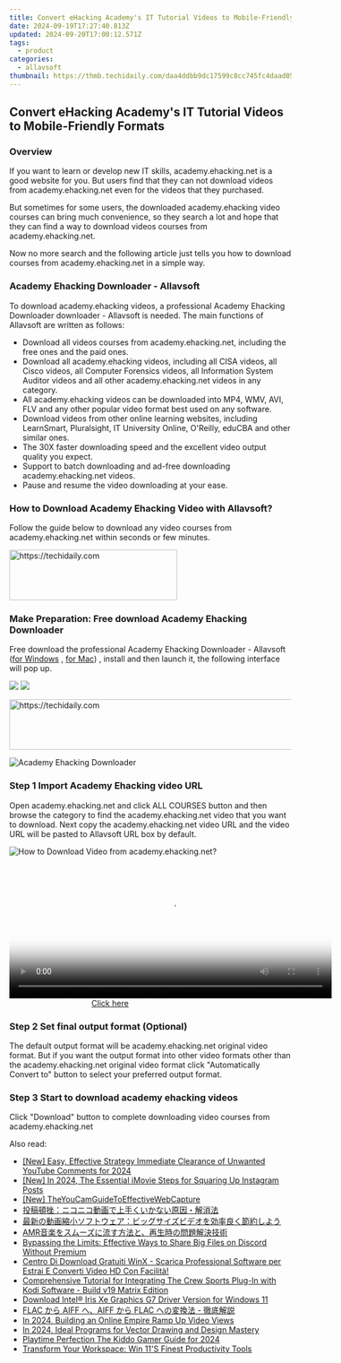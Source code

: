 ```yaml
---
title: Convert eHacking Academy's IT Tutorial Videos to Mobile-Friendly Formats
date: 2024-09-19T17:27:40.813Z
updated: 2024-09-20T17:00:12.571Z
tags:
  - product
categories:
  - allavsoft
thumbnail: https://thmb.techidaily.com/daa4ddbb9dc17599c8cc745fc4daad052ccf0ddb620b28a0347c7de8e4fb4249.jpg
---
```


## Convert eHacking Academy's IT Tutorial Videos to Mobile-Friendly Formats

### Overview

If you want to learn or develop new IT skills, academy.ehacking.net is a good website for you. But users find that they can not download videos from academy.ehacking.net even for the videos that they purchased.

But sometimes for some users, the downloaded academy.ehacking video courses can bring much convenience, so they search a lot and hope that they can find a way to download videos courses from academy.ehacking.net.

Now no more search and the following article just tells you how to download courses from academy.ehacking.net in a simple way.

### Academy Ehacking Downloader - Allavsoft

To download academy.ehacking videos, a professional Academy Ehacking Downloader downloader - Allavsoft is needed. The main functions of Allavsoft are written as follows:

* Download all videos courses from academy.ehacking.net, including the free ones and the paid ones.
* Download all academy.ehacking videos, including all CISA videos, all Cisco videos, all Computer Forensics videos, all Information System Auditor videos and all other academy.ehacking.net videos in any category.
* All academy.ehacking videos can be downloaded into MP4, WMV, AVI, FLV and any other popular video format best used on any software.
* Download videos from other online learning websites, including LearnSmart, Pluralsight, IT University Online, O'Reilly, eduCBA and other similar ones.
* The 30X faster downloading speed and the excellent video output quality you expect.
* Support to batch downloading and ad-free downloading academy.ehacking.net videos.
* Pause and resume the video downloading at your ease.

### How to Download Academy Ehacking Video with Allavsoft?

Follow the guide below to download any video courses from academy.ehacking.net within seconds or few minutes.

<!-- affiliate ads begin -->
<a href="https://wigfever.sjv.io/c/5597632/2005183/22899" target="_top" id="2005183">
  <img src="//a.impactradius-go.com/display-ad/22899-2005183" border="0" alt="https://techidaily.com" width="300" height="90"/>
</a>
<img height="0" width="0" src="https://wigfever.sjv.io/i/5597632/2005183/22899" style="position:absolute;visibility:hidden;" border="0" />
<!-- affiliate ads end -->

### Make Preparation: Free download Academy Ehacking Downloader

Free download the professional Academy Ehacking Downloader - Allavsoft ([for Windows](https://tools.techidaily.com/allavsoft/products/) , [for Mac](https://tools.techidaily.com/allavsoft/products/)) , install and then launch it, the following interface will pop up.

[![](https://www.allavsoft.com/how-to/../images/how-to/free-download-win.jpg)](https://tools.techidaily.com/allavsoft/products/) [![](https://www.allavsoft.com/how-to/../images/how-to/free-download-mac.jpg)](https://tools.techidaily.com/allavsoft/products/)

<!-- affiliate ads begin -->
<a href="https://appsumo.8odi.net/c/5597632/2082538/7443" target="_top" id="2082538">
  <img src="//a.impactradius-go.com/display-ad/7443-2082538" border="0" alt="https://techidaily.com" width="728" height="90"/>
</a>
<img height="0" width="0" src="https://appsumo.8odi.net/i/5597632/2082538/7443" style="position:absolute;visibility:hidden;" border="0" />
<!-- affiliate ads end -->

![Academy Ehacking Downloader](https://www.allavsoft.com/how-to/../images/allavsoft/screen-shot-600.jpg)

### Step 1 Import Academy Ehacking video URL

Open academy.ehacking.net and click ALL COURSES button and then browse the category to find the academy.ehacking.net video that you want to download. Next copy the academy.ehacking.net video URL and the video URL will be pasted to Allavsoft URL box by default.

![How to Download Video from academy.ehacking.net?](https://www.allavsoft.com/how-to/../images/how-to/download-rtmp-video/download-rtmp-video.jpg)

<!-- affiliate ads begin -->
<span id="1982570">
					<video width="576" height="240" style="cursor:pointer"
           poster="//a.impactradius-go.com/display-clicktoplayimage/1982570.png"
           onclick="if(!this.playClicked){this.play();this.setAttribute('controls',true);this.playClicked=true;}">
	   <source src="//a.impactradius-go.com/display-ad/22993-1982570">
	   <img src="//a.impactradius-go.com/display-clicktoplayimage/1982570.png" style="border: none; height: 100%; width: 100%; object-fit: contain">
	</video>
	<div style="width:360px;text-align:center"><a href="javascript:window.open(decodeURIComponent('https%3A%2F%2Fhomestyler.sjv.io%2Fc%2F5597632%2F1982570%2F22993'), '_blank');void(0);">Click here</a></div>
</span>
<img height="0" width="0" src="https://imp.pxf.io/i/5597632/1982570/22993" style="position:absolute;visibility:hidden;" border="0" />
<!-- affiliate ads end -->

### Step 2 Set final output format (Optional)

The default output format will be academy.ehacking.net original video format. But if you want the output format into other video formats other than the academy.ehacking.net original video format click "Automatically Convert to" button to select your preferred output format.

### Step 3 Start to download academy ehacking videos

Click "Download" button to complete downloading video courses from academy.ehacking.net

<ins class="adsbygoogle"
     style="display:block"
     data-ad-format="autorelaxed"
     data-ad-client="ca-pub-7571918770474297"
     data-ad-slot="1223367746"></ins>

<ins class="adsbygoogle"
     style="display:block"
     data-ad-client="ca-pub-7571918770474297"
     data-ad-slot="8358498916"
     data-ad-format="auto"
     data-full-width-responsive="true"></ins>

<span class="atpl-alsoreadstyle">Also read:</span>
<div><ul>
<li><a href="https://eaxpv-info.techidaily.com/new-easy-effective-strategy-immediate-clearance-of-unwanted-youtube-comments-for-2024/"><u>[New] Easy, Effective Strategy Immediate Clearance of Unwanted YouTube Comments for 2024</u></a></li>
<li><a href="https://instagram-video-recordings.techidaily.com/new-in-2024-the-essential-imovie-steps-for-squaring-up-instagram-posts/"><u>[New] In 2024, The Essential iMovie Steps for Squaring Up Instagram Posts</u></a></li>
<li><a href="https://screen-capture.techidaily.com/new-theyoucamguidetoeffectivewebcapture/"><u>[New] TheYouCamGuideToEffectiveWebCapture</u></a></li>
<li><a href="https://discover-deluxe.techidaily.com/5oqv56i6act5oyr77ya44ol44kz44ol44kz5yuv55s744gn5lik5oml44gp44ge44gl44gq44ge5y6f5zug44o76kej5rai5rov/"><u>投稿頓挫：ニコニコ動画で上手くいかない原因・解消法</u></a></li>
<li><a href="https://discover-deluxe.techidaily.com/5pya5paw44gu5yuv55s757iu5bcp44k944ov44oi44km44kn44ki77ya44ot44od44kw44k144kk44k644ot44oh44kq44ks5yq5546h6imv44gp56plusa57se44gx44ki44gg/"><u>最新の動画縮小ソフトウェア：ビッグサイズビデオを効率良く節約しよう</u></a></li>
<li><a href="https://discover-deluxe.techidaily.com/1726029483867-amr/"><u>AMR音楽をスムーズに流す方法と、再生時の問題解決技術</u></a></li>
<li><a href="https://discover-deluxe.techidaily.com/bypassing-the-limits-effective-ways-to-share-big-files-on-discord-without-premium/"><u>Bypassing the Limits: Effective Ways to Share Big Files on Discord Without Premium</u></a></li>
<li><a href="https://some-knowledge.techidaily.com/centro-di-download-gratuiti-winx-scarica-professional-software-per-estrai-e-converti-video-hd-con-facilita/"><u>Centro Di Download Gratuiti WinX - Scarica Professional Software per Estrai E Converti Video HD Con Facilità!</u></a></li>
<li><a href="https://discover-deluxe.techidaily.com/comprehensive-tutorial-for-integrating-the-crew-sports-plug-in-with-kodi-software-build-v19-matrix-edition/"><u>Comprehensive Tutorial for Integrating The Crew Sports Plug-In with Kodi Software - Build v19 Matrix Edition</u></a></li>
<li><a href="https://driver-download.techidaily.com/download-intel-iris-xe-graphics-g7-driver-version-for-windows-11/"><u>Download Intel® Iris Xe Graphics G7 Driver Version for Windows 11</u></a></li>
<li><a href="https://discover-deluxe.techidaily.com/flac-aiff-aiff-flac/"><u>FLAC から AIFF へ、AIFF から FLAC への変換法 - 徹底解説</u></a></li>
<li><a href="https://youtube-tips.techidaily.com/24-building-an-online-empire-ramp-up-video-views/"><u>In 2024, Building an Online Empire Ramp Up Video Views</u></a></li>
<li><a href="https://some-techniques.techidaily.com/in-2024-ideal-programs-for-vector-drawing-and-design-mastery/"><u>In 2024, Ideal Programs for Vector Drawing and Design Mastery</u></a></li>
<li><a href="https://screen-recording.techidaily.com/playtime-perfection-the-kiddo-gamer-guide-for-2024/"><u>Playtime Perfection The Kiddo Gamer Guide for 2024</u></a></li>
<li><a href="https://win11-tips.techidaily.com/transform-your-workspace-win-11s-finest-productivity-tools/"><u>Transform Your Workspace: Win 11'S Finest Productivity Tools</u></a></li>
</ul></div>

